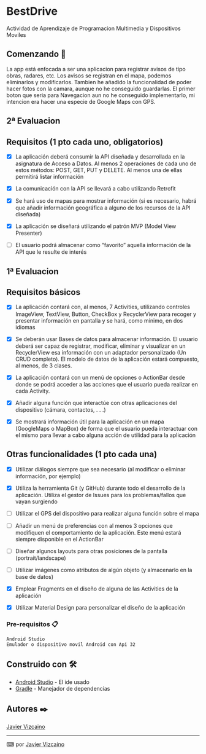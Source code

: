 # BestDrive

Actividad de Aprendizaje de Programacion Multimedia y Dispositivos Moviles

## Comenzando 🚀
La app está enfocada a ser una aplicacion para registrar avisos de tipo obras, radares, etc.
Los avisos se registran en el mapa, podemos eliminarlos y modificarlos.
Tambien he añadido la funcionalidad de poder hacer fotos con la camara, aunque no he conseguido guardarlas.
El primer boton que seria para Navegacion aun no he conseguido implementarlo, mi intencion era hacer una especie de Google Maps con GPS.
## 2ª Evaluacion
## Requisitos (1 pto cada uno, obligatorios)
- [x] La aplicación deberá consumir la API diseñada y desarrollada en la asignatura de Acceso a Datos. Al menos 2 operaciones de cada uno de estos métodos: POST, GET, PUT y DELETE. Al menos una de ellas permitirá listar información
- [x] La comunicación con la API se llevará a cabo utilizando Retrofit
- [x] Se hará uso de mapas para mostrar información (si es necesario, habrá que añadir información geográfica a alguno de los recursos de la API diseñada)
- [x] La aplicación se diseñará utilizando el patrón MVP (Model View Presenter)
- [ ] El usuario podrá almacenar como “favorito” aquella información de la API que le resulte de interés


## 1ª Evaluacion

## Requisitos básicos
- [x] La aplicación contará con, al menos, 7 Activities, utilizando controles ImageView, TextView, Button, CheckBox y RecyclerView para recoger y presentar información en pantalla y se hará, como mínimo, en dos idiomas

- [x] Se deberán usar Bases de datos para almacenar información. El usuario deberá ser capaz de registrar, modificar, eliminar y visualizar en un RecyclerView esa información con un adaptador personalizado (Un CRUD completo). El modelo de datos de la aplicación estará compuesto, al menos, de 3 clases.

- [x] La aplicación contará con un menú de opciones o ActionBar desde donde se podrá acceder a las acciones que el usuario pueda realizar en cada Activity.

- [x] Añadir alguna función que interactúe con otras aplicaciones del dispositivo (cámara, contactos, . . .)

- [x] Se mostrará información útil para la aplicación en un mapa (GoogleMaps o MapBox) de forma que el usuario pueda interactuar con el mismo para llevar a cabo alguna acción de utilidad para la aplicación

## Otras funcionalidades (1 pto cada una)

- [x] Utilizar diálogos siempre que sea necesario (al modificar o eliminar información, por ejemplo)
- [x] Utiliza la herramienta Git (y GitHub) durante todo el desarrollo de la aplicación. Utiliza el gestor de Issues para los problemas/fallos que vayan surgiendo
- [ ] Utilizar el GPS del dispositivo para realizar alguna función sobre el mapa
- [ ] Añadir un menú de preferencias con al menos 3 opciones que modifiquen el comportamiento de la aplicación. Este menú estará siempre disponible en el ActionBar
- [ ] Diseñar algunos layouts para otras posiciones de la pantalla (portrait/landscape)
- [ ] Utilizar imágenes como atributos de algún objeto (y almacenarlo en la base de datos)
- [x] Emplear Fragments en el diseño de alguna de las Activities de la aplicación
- [x] Utilizar Material Design para personalizar el diseño de la aplicación


### Pre-requisitos 📋


```
Android Studio
Emulador o dispositivo movil Android con Api 32
```

## Construido con 🛠️


* [Android Studio](https://developer.android.com/studio) - El ide usado
* [Gradle](https://gradle.org/) - Manejador de dependencias

## Autores ✒️

[Javier Vizcaino](https://github.com/Javivzk)

---
⌨ por [Javier Vizcaino](https://github.com/Javivzk) 
